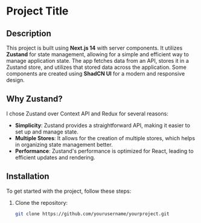 # Project Title

## Description

This project is built using **Next.js 14** with server components. It utilizes **Zustand** for state management, allowing for a simple and efficient way to manage application state. The app fetches data from an API, stores it in a Zustand store, and utilizes that stored data across the application. Some components are created using **ShadCN UI** for a modern and responsive design.

## Why Zustand?

I chose Zustand over Context API and Redux for several reasons:
- **Simplicity**: Zustand provides a straightforward API, making it easier to set up and manage state.
- **Multiple Stores**: It allows for the creation of multiple stores, which helps in organizing state management better.
- **Performance**: Zustand's performance is optimized for React, leading to efficient updates and rendering.

## Installation

To get started with the project, follow these steps:

1. Clone the repository:
   ```bash
   git clone https://github.com/yourusername/yourproject.git
